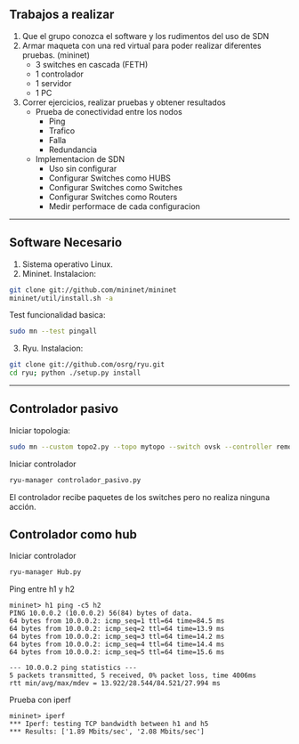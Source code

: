 ## Trabajos a realizar
1. Que el grupo conozca el software y los rudimentos del uso de SDN
2. Armar maqueta con una red virtual para poder realizar diferentes pruebas. (mininet)
   * 3 switches en cascada (FETH)
   * 1 controlador
   * 1 servidor
   * 1 PC
3. Correr ejercicios, realizar pruebas y obtener resultados
   * Prueba de conectividad entre los nodos
      * Ping
      * Trafico
      * Falla
      * Redundancia
   * Implementacion de SDN
     * Uso sin configurar
     * Configurar Switches como HUBS
     * Configurar Switches como Switches
     * Configurar Switches como Routers
     * Medir performace de cada configuracion
---
## Software Necesario
1. Sistema operativo Linux.
2. Mininet.
  Instalacion:
  ``` bash
  git clone git://github.com/mininet/mininet
  mininet/util/install.sh -a
  ```
  Test funcionalidad basica:
  ``` bash
  sudo mn --test pingall
  ```
3. Ryu.
 Instalacion:
 ``` bash
 git clone git://github.com/osrg/ryu.git
 cd ryu; python ./setup.py install
 ```
---
## Controlador pasivo
Iniciar topologia:
``` bash
sudo mn --custom topo2.py --topo mytopo --switch ovsk --controller remote
```
Iniciar controlador
``` bash
ryu-manager controlador_pasivo.py
```
El controlador recibe paquetes de los switches pero no realiza ninguna acción.

## Controlador como hub
Iniciar controlador
``` bash
ryu-manager Hub.py
``` 
Ping entre h1 y h2
``` mininet
mininet> h1 ping -c5 h2
PING 10.0.0.2 (10.0.0.2) 56(84) bytes of data.
64 bytes from 10.0.0.2: icmp_seq=1 ttl=64 time=84.5 ms
64 bytes from 10.0.0.2: icmp_seq=2 ttl=64 time=13.9 ms
64 bytes from 10.0.0.2: icmp_seq=3 ttl=64 time=14.2 ms
64 bytes from 10.0.0.2: icmp_seq=4 ttl=64 time=14.4 ms
64 bytes from 10.0.0.2: icmp_seq=5 ttl=64 time=15.6 ms

--- 10.0.0.2 ping statistics ---
5 packets transmitted, 5 received, 0% packet loss, time 4006ms
rtt min/avg/max/mdev = 13.922/28.544/84.521/27.994 ms
```
Prueba con iperf
``` mininet
mininet> iperf
*** Iperf: testing TCP bandwidth between h1 and h5 
*** Results: ['1.89 Mbits/sec', '2.08 Mbits/sec']
```
